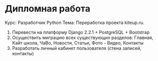 # Дипломная работа
Курс: Разработчик Python
Тема: Переработка проекта kiteup.ru.

1.	Перевести на платформу Django 2.2.1 + PostgreSQL + Bootstrap 
2.	Осуществить миграцию всех существующих разделов: Главная, Кайт школа, ЧаВо, Новости, Статьи, Фото - Видео, Контакты
3.	Разработать личный кабинет пользователя (стена записей, контакты)
